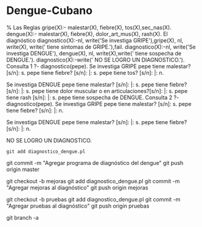 # Dengue-Cubano
% Las Reglas
gripe(X):- malestar(X), fiebre(X), tos(X),sec_nas(X).
dengue(X):- malestar(X), fiebre(X), dolor_art_mus(X), rash(X).
El diagnóstico 
diagnostico(X):-nl, write('Se investiga GRIPE'),gripe(X),
             nl, write(X), write(' tiene sintomas de GRIPE.'),fail.
diagnostico(X):-nl, write('Se investiga DENGUE'), dengue(X),
             nl, write(X),write(' tiene sospecha de DENGUE.').
diagnostico(X):-write(' NO SE LOGRO UN DIAGNOSTICO.').
Consulta 1
?- diagnostico(pepe).
Se investiga GRIPE
pepe tiene malestar? [s/n]: s.
pepe tiene fiebre? [s/n]: |: s.
pepe tiene tos? [s/n]: |: n.

Se investiga DENGUE
pepe tiene malestar? [s/n]: |: s.
pepe tiene fiebre? [s/n]: |: s.
pepe tiene dolor muscular o en articulaciones?[s/n]: |: s.
pepe tiene rash [s/n]: |: s.
pepe tiene sospecha de DENGUE.
Consulta 2
?- diagnostico(pepe).
Se investiga GRIPE
pepe tiene malestar? [s/n]: s.
pepe tiene fiebre? [s/n]: |: n.

Se investiga DENGUE
pepe tiene malestar? [s/n]: |: s.
pepe tiene fiebre? [s/n]: |: n.
 
NO SE LOGRO UN DIAGNOSTICO.

    git add diagnostico_dengue.pl
git commit -m "Agregar programa de diagnóstico del dengue"
git push origin master

git checkout -b mejoras
git add diagnostico_dengue.pl
git commit -m "Agregar mejoras al diagnóstico"
git push origin mejoras

git checkout -b pruebas 
git add diagnostico_dengue.pl
git commit -m "Agregar pruebas al diagnóstico"
git push origin pruebas

git branch -a



